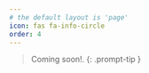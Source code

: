 ```yaml
---
# the default layout is 'page'
icon: fas fa-info-circle
order: 4
---
```


> Coming soon!.
{: .prompt-tip }

